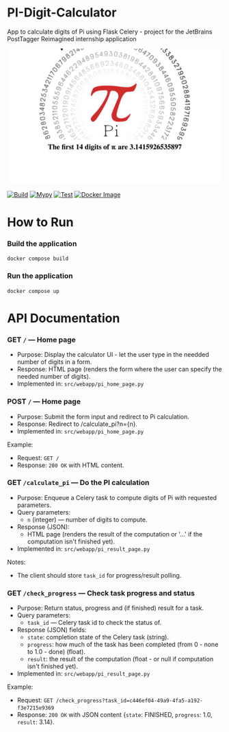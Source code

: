 # PI-Digit-Calculator
App to calculate digits of Pi using Flask Celery - project for the JetBrains PostTagger Reimagined internship application

![Application Result Page](imgs/application_example.png)

[![Build](https://github.com/Frexmax/PI-Digit-Calculator/actions/workflows/build.yml/badge.svg)](https://github.com/Frexmax/PI-Digit-Calculator/actions/workflows/build.yml)
[![Mypy](https://github.com/Frexmax/PI-Digit-Calculator/actions/workflows/mypy.yml/badge.svg)](https://github.com/Frexmax/PI-Digit-Calculator/actions/workflows/mypy.yml)
[![Test](https://github.com/Frexmax/PI-Digit-Calculator/actions/workflows/test.yml/badge.svg)](https://github.com/Frexmax/PI-Digit-Calculator/actions/workflows/test.yml)
[![Docker Image](https://github.com/Frexmax/PI-Digit-Calculator/actions/workflows/docker-image.yml/badge.svg)](https://github.com/Frexmax/PI-Digit-Calculator/actions/workflows/docker-image.yml)

# How to Run

### Build the application
```
docker compose build
```
### Run the application
```
docker compose up
```

# API Documentation

### GET `/` — Home page
- Purpose: Display the calculator UI - let the user type in the needded number of digits in a form.
- Response: HTML page (renders the form where the user can specify the needed number of digits).
- Implemented in: `src/webapp/pi_home_page.py`

### POST `/` — Home page
- Purpose: Submit the form input and redirect to Pi calculation.
- Response: Redirect to /calculate_pi?n={n}.
- Implemented in: `src/webapp/pi_home_page.py`

Example:
- Request: `GET /`
- Response: `200 OK` with HTML content.

### GET `/calculate_pi` — Do the PI calculation
- Purpose: Enqueue a Celery task to compute digits of Pi with requested parameters.
- Query parameters:
  - `n` (integer) — number of digits to compute.
- Response (JSON):
  - HTML page (renders the result of the computation or '...' if the computation isn't finished yet).
- Implemented in: `src/webapp/pi_result_page.py` 

Notes:
- The client should store `task_id` for progress/result polling.

### GET `/check_progress` — Check task progress and status
- Purpose: Return status, progress and (if finished) result for a task.
- Query parameters:
  - `task_id` — Celery task id to check the status of.
- Response (JSON) fields:
  - `state`: completion state of the Celery task (string).
  - `progress`: how much of the task has been completed (from 0 - none to 1.0 - done) (float).
  - `result`: the result of the computation (float - or null if computation isn't finished yet).
- Implemented in: `src/webapp/pi_result_page.py` 

Example:
- Request: `GET /check_progress?task_id=c446ef04-49a9-4fa5-a192-f3e7215e9369`
- Response: `200 OK` with JSON content {`state`: FINISHED, `progress`: 1.0, `result`: 3.14}.
